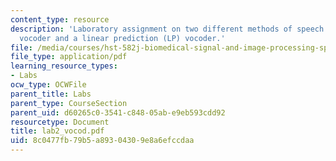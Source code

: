 ```yaml
---
content_type: resource
description: 'Laboratory assignment on two different methods of speech coding: a channel
  vocoder and a linear prediction (LP) vocoder.'
file: /media/courses/hst-582j-biomedical-signal-and-image-processing-spring-2007/8c0477fb79b5a89304309e8a6efccdaa_lab2_vocod.pdf
file_type: application/pdf
learning_resource_types:
- Labs
ocw_type: OCWFile
parent_title: Labs
parent_type: CourseSection
parent_uid: d60265c0-3541-c848-05ab-e9eb593cdd92
resourcetype: Document
title: lab2_vocod.pdf
uid: 8c0477fb-79b5-a893-0430-9e8a6efccdaa
---
```

